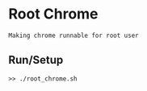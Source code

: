 # Root Chrome
```
Making chrome runnable for root user
```

## Run/Setup
```
>> ./root_chrome.sh
```

